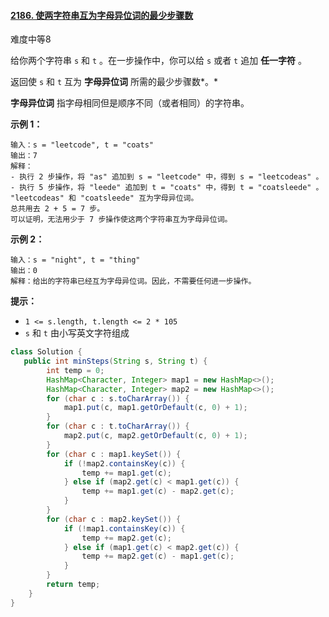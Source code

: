 #### [2186. 使两字符串互为字母异位词的最少步骤数](https://leetcode-cn.com/problems/minimum-number-of-steps-to-make-two-strings-anagram-ii/)

难度中等8

给你两个字符串 `s` 和 `t` 。在一步操作中，你可以给 `s` 或者 `t` 追加 **任一字符** 。

返回使 `s` 和 `t` 互为 **字母异位词** 所需的最少步骤数*。*

**字母异位词** 指字母相同但是顺序不同（或者相同）的字符串。

**示例 1：**

```
输入：s = "leetcode", t = "coats"
输出：7
解释：
- 执行 2 步操作，将 "as" 追加到 s = "leetcode" 中，得到 s = "leetcodeas" 。
- 执行 5 步操作，将 "leede" 追加到 t = "coats" 中，得到 t = "coatsleede" 。
"leetcodeas" 和 "coatsleede" 互为字母异位词。
总共用去 2 + 5 = 7 步。
可以证明，无法用少于 7 步操作使这两个字符串互为字母异位词。
```

**示例 2：**

```
输入：s = "night", t = "thing"
输出：0
解释：给出的字符串已经互为字母异位词。因此，不需要任何进一步操作。
```

**提示：**

- `1 <= s.length, t.length <= 2 * 105`
- `s` 和 `t` 由小写英文字符组成

```java
class Solution {
   public int minSteps(String s, String t) {
        int temp = 0;
        HashMap<Character, Integer> map1 = new HashMap<>();
        HashMap<Character, Integer> map2 = new HashMap<>();
        for (char c : s.toCharArray()) {
            map1.put(c, map1.getOrDefault(c, 0) + 1);
        }
        for (char c : t.toCharArray()) {
            map2.put(c, map2.getOrDefault(c, 0) + 1);
        }
        for (char c : map1.keySet()) {
            if (!map2.containsKey(c)) {
                temp += map1.get(c);
            } else if (map2.get(c) < map1.get(c)) {
                temp += map1.get(c) - map2.get(c);
            }
        }
        for (char c : map2.keySet()) {
            if (!map1.containsKey(c)) {
                temp += map2.get(c);
            } else if (map1.get(c) < map2.get(c)) {
                temp += map2.get(c) - map1.get(c);
            }
        }
        return temp;
    }
}